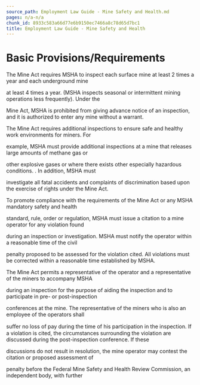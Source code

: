 ```yaml
---
source_path: Employment Law Guide - Mine Safety and Health.md
pages: n/a-n/a
chunk_id: 8933c583a66d77e6b9150ec7466a8c78d65d7bc1
title: Employment Law Guide - Mine Safety and Health
---
```

# Basic Provisions/Requirements

The Mine Act requires MSHA to inspect each surface mine at least 2 times a year and each underground mine

at least 4 times a year. (MSHA inspects seasonal or intermittent mining operations less frequently). Under the

Mine Act, MSHA is prohibited from giving advance notice of an inspection, and it is authorized to enter any mine without a warrant.

The Mine Act requires additional inspections to ensure safe and healthy work environments for miners. For

example, MSHA must provide additional inspections at a mine that releases large amounts of methane gas or

other explosive gases or where there exists other especially hazardous conditions. . In addition, MSHA must

investigate all fatal accidents and complaints of discrimination based upon the exercise of rights under the Mine Act.

To promote compliance with the requirements of the Mine Act or any MSHA mandatory safety and health

standard, rule, order or regulation, MSHA must issue a citation to a mine operator for any violation found

during an inspection or investigation. MSHA must notify the operator within a reasonable time of the civil

penalty proposed to be assessed for the violation cited. All violations must be corrected within a reasonable time established by MSHA.

The Mine Act permits a representative of the operator and a representative of the miners to accompany MSHA

during an inspection for the purpose of aiding the inspection and to participate in pre- or post-inspection

conferences at the mine. The representative of the miners who is also an employee of the operators shall

suﬀer no loss of pay during the time of his participation in the inspection. If a violation is cited, the circumstances surrounding the violation are discussed during the post-inspection conference. If these

discussions do not result in resolution, the mine operator may contest the citation or proposed assessment of

penalty before the Federal Mine Safety and Health Review Commission, an independent body, with further
